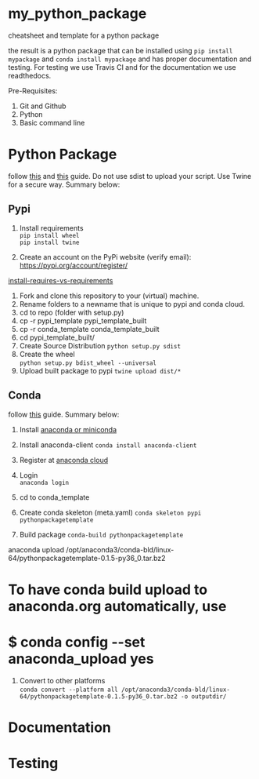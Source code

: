 # my_python_package
cheatsheet and template for a python package

the result is a python package that can be installed using 
`pip install mypackage` and `conda install mypackage` and has proper documentation and testing. For testing we use Travis CI and for the documentation we use readthedocs.

Pre-Requisites:
1. Git and Github
1. Python
1. Basic command line

# Python Package
follow [this](https://python-packaging.readthedocs.io/en/latest/index.html) and [this](https://packaging.python.org/tutorials/distributing-packages/) guide. Do not use sdist to upload your script. Use Twine for a secure way. Summary below:

## Pypi


1. Install requirements  
`pip install wheel`  
`pip install twine`

1. Create an account on the PyPi website (verify email):
https://pypi.org/account/register/

[install-requires-vs-requirements](https://packaging.python.org/discussions/install-requires-vs-requirements/#install-requires-vs-requirements-files)


1. Fork and clone this repository to your (virtual) machine.  
1. Rename folders to a newname that is unique to pypi and conda cloud.
1. cd to repo (folder with setup.py)
1. cp -r pypi_template pypi_template_built
1. cp -r conda_template conda_template_built
1.  cd pypi_template_built/
1. Create Source Distribution
`python setup.py sdist`
1. Create the wheel  
`python setup.py bdist_wheel --universal`
1. Upload built package to pypi
`twine upload dist/*`

## Conda
follow [this](https://conda.io/docs/user-guide/tutorials/build-pkgs-skeleton.html) guide. Summary below:

1. Install [anaconda or miniconda](https://conda.io/docs/user-guide/install/index.html)
1. Install anaconda-client
`conda install anaconda-client`

1. Register at [anaconda cloud](https://anaconda.org/)
1. Login  
`anaconda login`
1. cd to conda_template
1. Create conda skeleton (meta.yaml)
`conda skeleton pypi pythonpackagetemplate`


1. Build package
`conda-build pythonpackagetemplate`

anaconda upload /opt/anaconda3/conda-bld/linux-64/pythonpackagetemplate-0.1.5-py36_0.tar.bz2

# To have conda build upload to anaconda.org automatically, use
# $ conda config --set anaconda_upload yes



1. Convert to other platforms  
`conda convert --platform all /opt/anaconda3/conda-bld/linux-64/pythonpackagetemplate-0.1.5-py36_0.tar.bz2
-o outputdir/`



# Documentation

# Testing
